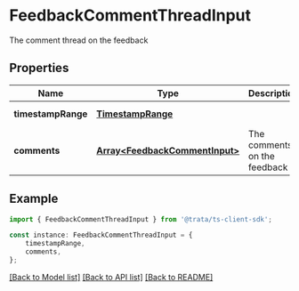 # FeedbackCommentThreadInput

The comment thread on the feedback

## Properties

Name | Type | Description | Notes
------------ | ------------- | ------------- | -------------
**timestampRange** | [**TimestampRange**](TimestampRange.md) |  | [default to undefined]
**comments** | [**Array&lt;FeedbackCommentInput&gt;**](FeedbackCommentInput.md) | The comments on the feedback | [default to undefined]

## Example

```typescript
import { FeedbackCommentThreadInput } from '@trata/ts-client-sdk';

const instance: FeedbackCommentThreadInput = {
    timestampRange,
    comments,
};
```

[[Back to Model list]](../README.md#documentation-for-models) [[Back to API list]](../README.md#documentation-for-api-endpoints) [[Back to README]](../README.md)
